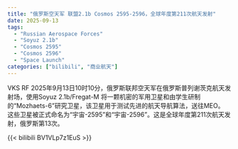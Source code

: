 ```yaml
---
title: "俄罗斯空天军 联盟2.1b Cosmos 2595-2596，全球年度第211次航天发射"
date: 2025-09-13
tags:
  - "Russian Aerospace Forces"
  - "Soyuz 2.1b"
  - "Cosmos 2595"
  - "Cosmos 2596"
  - "Space Launch"
categories: ["bilibili", "商业航天"]
---
```


VKS RF
2025年9月13日10时10分，俄罗斯联邦空天军在俄罗斯普列谢茨克航天发射场，使用Soyuz 2.1b/Fregat-M
将一颗机密的军用卫星和由学生研制的“Mozhaets-6”研究卫星，该卫星用于测试先进的航天导航算法，送往MEO。
这些卫星被正式命名为“宇宙-2595”和“宇宙-2596”。这是全球年度第211次航天发射，俄罗斯第13次。

{{< bilibili BV1VLp7z1EuS >}}